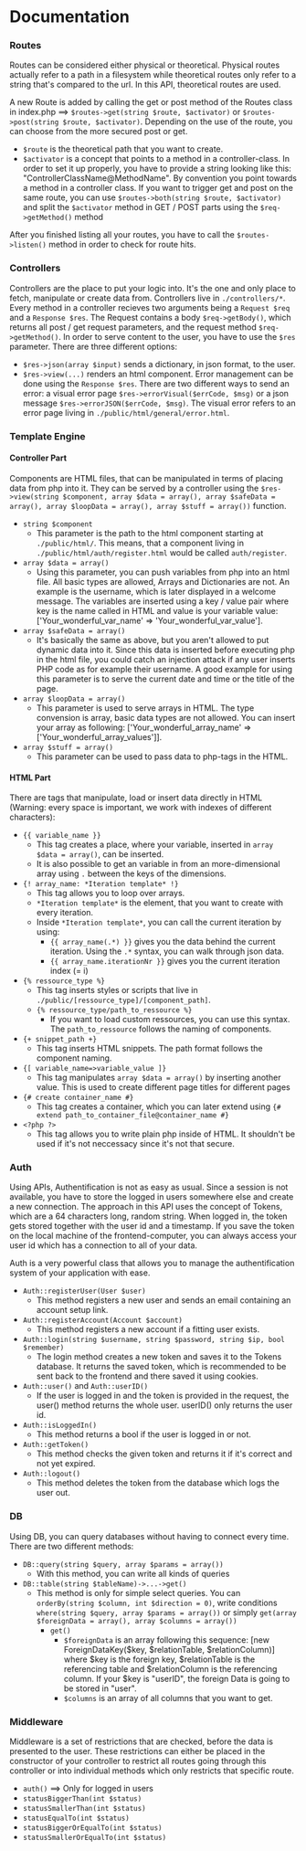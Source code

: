 # Documentation
### Routes
Routes can be considered either physical or theoretical. Physical routes actually refer to a path in a filesystem while theoretical routes only refer to a string that's compared to the url. In this API, theoretical routes are used.

A new Route is added by calling the get or post method of the Routes class in index.php ==> `$routes->get(string $route, $activator)` or `$routes->post(string $route, $activator)`. Depending on the use of the route, you can choose from the more secured post or get.
- `$route` is the theoretical path that you want to create.
- `$activator` is a concept that points to a method in a controller-class. In order to set it up properly, you have to provide a string looking like this: "ControllerClassName@MethodName". By convention you point towards a method in a controller class.
If you want to trigger get and post on the same route, you can use `$routes->both(string $route, $activator)` and split the `$activator` method in GET / POST parts using the `$req->getMethod()` method

After you finished listing all your routes, you have to call the `$routes->listen()` method in order to check for route hits.

### Controllers
Controllers are the place to put your logic into. It's the one and only place to fetch, manipulate or create data from. Controllers live in `./controllers/*`.
Every method in a controller recieves two arguments being a `Request $req` and a `Response $res`. The Request contains a body `$req->getBody()`, which returns all post / get request parameters, and the request method `$req->getMethod()`. In order to serve content to the user, you have to use the `$res` parameter. There are three different options:
- `$res->json(array $input)` sends a dictionary, in json format, to the user.
- `$res->view(...)` renders an html component.
Error management can be done using the `Response $res`. There are two different ways to send an error: a visual error page `$res->errorVisual($errCode, $msg)` or a json message `$res->errorJSON($errCode, $msg)`. The visual error refers to an error page living in `./public/html/general/error.html`.

### Template Engine
#### Controller Part
Components are HTML files, that can be manipulated in terms of placing data from php into it. They can be served by a controller using the `$res->view(string $component, array $data = array(), array $safeData = array(), array $loopData = array(), array $stuff = array())` function.
- `string $component`
    - This parameter is the path to the html component starting at `./public/html/`. This means, that a component living in `./public/html/auth/register.html` would be called `auth/register`.
- `array $data = array()`
    - Using this parameter, you can push variables from php into an html file. All basic types are allowed, Arrays and Dictionaries are not. An example is the username, which is later displayed in a welcome message. The variables are inserted using a key / value pair where key is the name called in HTML and value is your variable value: ['Your_wonderful_var_name' => 'Your_wonderful_var_value'].
- `array $safeData = array()`
    - It's basically the same as above, but you aren't allowed to put dynamic data into it. Since this data is inserted before executing php in the html file, you could catch an injection attack if any user inserts PHP code as for example their username. A good example for using this parameter is to serve the current date and time or the title of the page.
- `array $loopData = array()`
    - This parameter is used to serve arrays in HTML. The type convension is array, basic data types are not allowed. You can insert your array as following: ['Your_wonderful_array_name' => ['Your_wonderful_array_values']].
- `array $stuff = array()`
    - This parameter can be used to pass data to php-tags in the HTML. 

#### HTML Part
There are tags that manipulate, load or insert data directly in HTML (Warning: every space is important, we work with indexes of different characters):
- `{{ variable_name }}`
    - This tag creates a place, where your variable, inserted in `array $data = array()`, can be inserted.
    - It is also possible to get an variable in from an more-dimensional array using `.` between the keys of the dimensions.
- `{! array_name: *Iteration template* !}`
    - This tag allows you to loop over arrays.
    - `*Iteration template*` is the element, that you want to create with every iteration.
    - Inside `*Iteration template*`, you can call the current iteration by using:
        - `{{ array_name(.*) }}` gives you the data behind the current iteration. Using the `.*` syntax, you can walk through json data.
        - `{{ array_name.iterationNr }}` gives you the current iteration index (= i)
- `{% ressource_type %}`
    - This tag inserts styles or scripts that live in `./public/[ressource_type]/[component_path]`.
    - `{% ressource_type/path_to_ressource %}`
        - If you want to load custom ressources, you can use this syntax. The `path_to_ressource` follows the naming of components.
- `{+ snippet_path +}`
    - This tag inserts HTML snippets. The path format follows the component naming.
- `{[ variable_name=>variable_value ]}`
    - This tag manipulates `array $data = array()` by inserting another value. This is used to create different page titles for different pages
- `{# create container_name #}`
    - This tag creates a container, which you can later extend using `{# extend path_to_container_file@container_name #}`
- `<?php ?>`
    - This tag allows you to write plain php inside of HTML. It shouldn't be used if it's not neccessacy since it's not that secure.

### Auth
Using APIs, Authentification is not as easy as usual. Since a session is not available, you have to store the logged in users somewhere else and create a new connection. The approach in this API uses the concept of Tokens, which are a 64 characters long, random string. When logged in, the token gets stored together with the user id and a timestamp. If you save the token on the local machine of the frontend-computer, you can always access your user id which has a connection to all of your data.

Auth is a very powerful class that allows you to manage the authentification system of your application with ease.
- `Auth::registerUser(User $user)`
    - This method registers a new user and sends an email containing an account setup link.
- `Auth::registerAccount(Account $account)`
    - This method registers a new account if a fitting user exists.
- `Auth::login(string $username, string $password, string $ip, bool $remember)`
    - The login method creates a new token and saves it to the Tokens database. It returns the saved token, which is recommended to be sent back to the frontend and there saved it using cookies.
- `Auth::user()` and `Auth::userID()`
    - If the user is logged in and the token is provided in the request, the user() method returns the whole user. userID() only returns the user id.
- `Auth::isLoggedIn()`
    - This method returns a bool if the user is logged in or not.
- `Auth::getToken()`
    - This method checks the given token and returns it if it's correct and not yet expired.
- `Auth::logout()`
    - This method deletes the token from the database which logs the user out.

### DB
Using DB, you can query databases without having to connect every time. There are two different methods:
- `DB::query(string $query, array $params = array())`
    - With this method, you can write all kinds of queries
- `DB::table(string $tableName)->...->get()`
    - This method is only for simple select queries. You can `orderBy(string $column, int $direction = 0)`, write conditions `where(string $query, array $params = array())` or simply `get(array $foreignData = array(), array $columns = array())`
        - `get()`
            - `$foreignData` is an array following this sequence: [new ForeignDataKey($key, $relationTable, $relationColumn)] where $key is the foreign key, $relationTable is the referencing table and $relationColumn is the referencing column. If your $key is "userID", the foreign Data is going to be stored in "user".
            - `$columns` is an array of all columns that you want to get.

### Middleware
Middleware is a set of restrictions that are checked, before the data is presented to the user. These restrictions can either be placed in the constructor of your controller to restrict all routes going through this controller or into individual methods which only restricts that specific route.
- `auth()` ==> Only for logged in users
- `statusBiggerThan(int $status)`
- `statusSmallerThan(int $status)`
- `statusEqualTo(int $status)`
- `statusBiggerOrEqualTo(int $status)`
- `statusSmallerOrEqualTo(int $status)`
